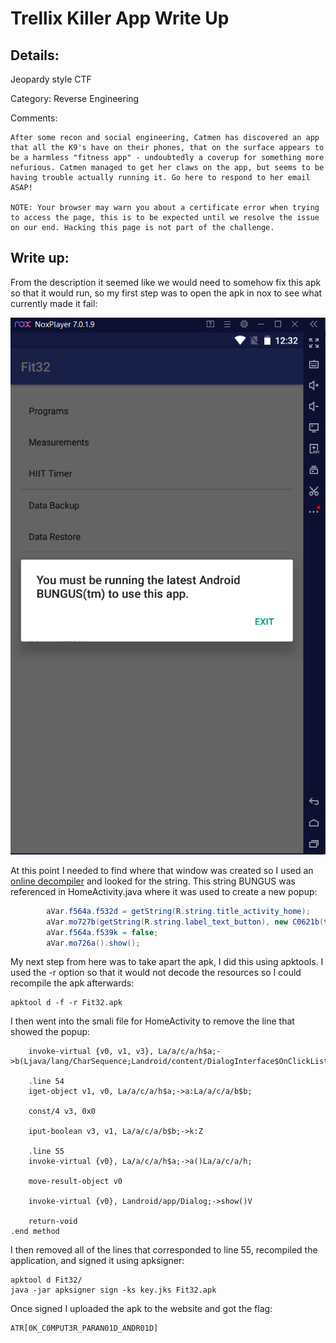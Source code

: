 # Trellix Killer App Write Up

## Details:

Jeopardy style CTF

Category: Reverse Engineering

Comments:

```
After some recon and social engineering, Catmen has discovered an app that all the K9's have on their phones, that on the surface appears to be a harmless "fitness app" - undoubtedly a coverup for something more nefurious. Catmen managed to get her claws on the app, but seems to be having trouble actually running it. Go here to respond to her email ASAP!

NOTE: Your browser may warn you about a certificate error when trying to access the page, this is to be expected until we resolve the issue on our end. Hacking this page is not part of the challenge.
```

## Write up:

From the description it seemed like we would need to somehow fix this apk so that it would run, so my first step was to open the apk in nox to see what currently made it fail:

![APK](./Photos/app.png)

At this point I needed to find where that window was created so I used an [online decompiler](http://www.javadecompilers.com/) and looked for the string. This string BUNGUS was referenced in HomeActivity.java where it was used to create a new popup:

```java
        aVar.f564a.f532d = getString(R.string.title_activity_home);
        aVar.mo727b(getString(R.string.label_text_button), new C0621b(this));
        aVar.f564a.f539k = false;
        aVar.mo726a().show();
```

My next step from here was to take apart the apk, I did this using apktools. I used the -r option so that it would not decode the resources so I could recompile the apk afterwards:

```
apktool d -f -r Fit32.apk
```

I then went into the smali file for HomeActivity to remove the line that showed the popup:

```smali
    invoke-virtual {v0, v1, v3}, La/a/c/a/h$a;->b(Ljava/lang/CharSequence;Landroid/content/DialogInterface$OnClickListener;)La/a/c/a/h$a;

    .line 54
    iget-object v1, v0, La/a/c/a/h$a;->a:La/a/c/a/b$b;

    const/4 v3, 0x0

    iput-boolean v3, v1, La/a/c/a/b$b;->k:Z

    .line 55
    invoke-virtual {v0}, La/a/c/a/h$a;->a()La/a/c/a/h;

    move-result-object v0

    invoke-virtual {v0}, Landroid/app/Dialog;->show()V

    return-void
.end method
```

I then removed all of the lines that corresponded to line 55, recompiled the application, and signed it using apksigner:

```
apktool d Fit32/
java -jar apksigner sign -ks key.jks Fit32.apk
```

Once signed I uploaded the apk to the website and got the flag:

```
ATR[0K_C0MPUT3R_PARAN01D_ANDR01D]
```